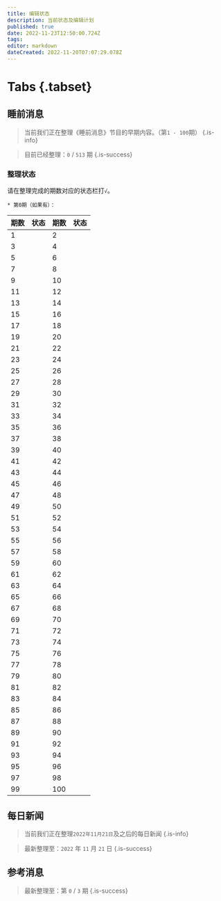 ```yaml
---
title: 编辑状态
description: 当前状态及编辑计划
published: true
date: 2022-11-23T12:50:00.724Z
tags: 
editor: markdown
dateCreated: 2022-11-20T07:07:29.078Z
---
```


# Tabs {.tabset}
## 睡前消息

> 当前我们正在整理《睡前消息》节目的早期内容。（第`1 - 100`期）
{.is-info}

> 目前已经整理：`0` / `513` 期
{.is-success}

### 整理状态

请在整理完成的期数对应的状态栏打`√`。

`* 第0期（如果有）：  `

| 期数 | 状态 | 期数 | 状态 |
| ---- | ---- | :--- | ---- |
| 1    |      | 2    |      |
| 3    |      | 4    |      |
| 5    |      | 6    |      |
| 7    |      | 8    |      |
| 9    |      | 10   |      |
| 11   |      | 12   |      |
| 13   |      | 14   |      |
| 15   |      | 16   |      |
| 17   |      | 18   |      |
| 19   |      | 20   |      |
| 21   |      | 22   |      |
| 23   |      | 24   |      |
| 25   |      | 26   |      |
| 27   |      | 28   |      |
| 29   |      | 30   |      |
| 31   |      | 32   |      |
| 33   |      | 34   |      |
| 35   |      | 36   |      |
| 37   |      | 38   |      |
| 39   |      | 40   |      |
| 41   |      | 42   |      |
| 43   |      | 44   |      |
| 45   |      | 46   |      |
| 47   |      | 48   |      |
| 49   |      | 50   |      |
| 51   |      | 52   |      |
| 53   |      | 54   |      |
| 55   |      | 56   |      |
| 57   |      | 58   |      |
| 59   |      | 60   |      |
| 61   |      | 62   |      |
| 63   |      | 64   |      |
| 65   |      | 66   |      |
| 67   |      | 68   |      |
| 69   |      | 70   |      |
| 71   |      | 72   |      |
| 73   |      | 74   |      |
| 75   |      | 76   |      |
| 77   |      | 78   |      |
| 79   |      | 80   |      |
| 81   |      | 82   |      |
| 83   |      | 84   |      |
| 85   |      | 86   |      |
| 87   |      | 88   |      |
| 89   |      | 90   |      |
| 91   |      | 92   |      |
| 93   |      | 94   |      |
| 95   |      | 96   |      |
| 97   |      | 98   |      |
| 99   |      | 100  |      |

## 每日新闻

> 当前我们正在整理`2022年11月21日`及之后的每日新闻
{.is-info}

> 最新整理至：`2022` 年 `11` 月 `21` 日
{.is-success}

## 参考消息

> 最新整理至：第 `0` / `3` 期
{.is-success}
